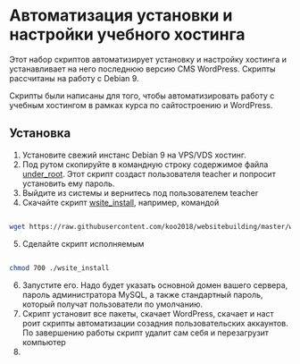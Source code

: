 # Автоматизация установки и настройки учебного хостинга

Этот набор скриптов автоматизирует установку и настройку хостинга и устанавливает на него последнюю версию CMS WordPress. Скрипты рассчитаны на работу с Debian 9.

Скрипты были написаны для того, чтобы автоматизировать работу с учебным хостингом в рамках курса по сайтостроению и WordPress.

## Установка

1. Установите свежий инстанс Debian 9 на VPS/VDS хостинг.
2. Под рутом скопируйте в командную строку содержимое файла [under_root](https://raw.githubusercontent.com/koo2018/websitebuilding/master/under_root). Этот скрипт создаст пользователя teacher и попросит установить ему пароль.
3. Выйдите из системы и вернитесь под пользователем teacher
4. Скачайте скрипт [wsite_install](https://raw.githubusercontent.com/koo2018/websitebuilding/master/wsite_install), например, командой 
```bash

wget https://raw.githubusercontent.com/koo2018/websitebuilding/master/wsite_install

```
5. Сделайте скрипт исполняемым
```bash

chmod 700 ./wsite_install

```
6. Запустите его. Надо будет указать основной домен вашего сервера, пароль администратора MySQL, а также стандартный пароль, который получат пользователи по умолчанию.
5. Скрипт установит все пакеты, скачает WordPress, скачает и наст роит скрипты автоматизации созадния пользовательских аккаунтов. По завершению работы скрипт удалит сам себя и перезагрузит компьютер
7. 

## 

